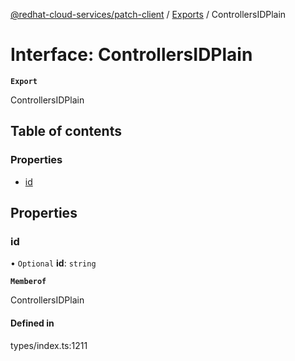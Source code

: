 [@redhat-cloud-services/patch-client](../README.md) / [Exports](../modules.md) / ControllersIDPlain

# Interface: ControllersIDPlain

**`Export`**

ControllersIDPlain

## Table of contents

### Properties

- [id](ControllersIDPlain.md#id)

## Properties

### id

• `Optional` **id**: `string`

**`Memberof`**

ControllersIDPlain

#### Defined in

types/index.ts:1211
